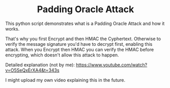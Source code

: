 <h1 align="center">Padding Oracle Attack</h1>

This python script demonstrates what is a Padding Oracle Attack and how it works.

That's why you first Encrypt and then HMAC the Cyphertext. 
Otherwise to verify the message signature you'd have to decrypt first, enabling this attack.
When you Encrypt then HMAC you can verify the HMAC before encrypting, which doesn't allow this attack to happen.

Detailed explanation (not by me): https://www.youtube.com/watch?v=O5SeQxErXA4&t=343s

I might upload my own video explaining this in the future.
